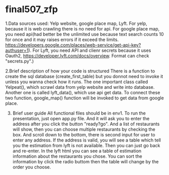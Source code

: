 # final507_zfp


1.Data sources used:
Yelp website, google place map, Lyft. For yelp, because it is web crawling there is no need for api. For google place map, you need api(had better be the unlimited use because text search counts 10 for once and it may raises errors if it exceed the limits. https://developers.google.com/places/web-service/get-api-key?authuser=1). For Lyft, you need API and clienr secrets because it uses Oauth2, https://developer.lyft.com/docs/overview. Format can check "secrets.py".)


2.Brief description of how your code is structured
There is a function to create the sql database (create_first_table) but you donnot need to invoke it unless you wanna check how it runs. The one important class called Yelpeat(), which scrawl data from yelp website and write into database. Another one is called lyft_data(), which use api get data. To connect these two function, google_map() function will be invoked to get data from google place.

3. Brief user guide
All functional files should be in env1.
To run the presentation, just open app.py file. And it will ask you to enter the address after you click the button "ready?go". And a list of restaurants will show, then you can choose multiple restaurants by checking the box. And scroll down to the bottom, there is second input for user to enter any address.
If the address is valid, you will see a table which tell you the estimation from lyft is not available.  Then you can just go back and re-enter.
In the lyft html you can see a table of estimation information about the restaurants you chose. You can sort the information by click the radio buttom then the table will change by the order you choose.
